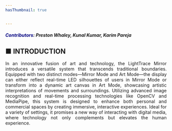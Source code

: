 ```yaml
---
hasThumbnail: true


---
```

##### <span style="font-weight: bold; color: #000080;">Contributors</span>: <span style="font-style: italic;">Preston Whaley, Kunal Kumar, Karim Pareja </span>

## ■ INTRODUCTION
<div style="text-align: justify;">
In an innovative fusion of art and technology, the LightTrace Mirror introduces a versatile system that transcends traditional boundaries. Equipped with two distinct modes—Mirror Mode and Art Mode—the display can either reflect real-time LED silhouettes of users in Mirror Mode or transform into a dynamic art canvas in Art Mode, showcasing artistic interpretations of movements and surroundings. Utilizing advanced image recognition and real-time processing technologies like OpenCV and MediaPipe, this system is designed to enhance both personal and commercial spaces by creating immersive, interactive experiences. Ideal for a variety of settings, it promises a new way of interacting with digital media, where technology not only complements but elevates the human experience.
</div>